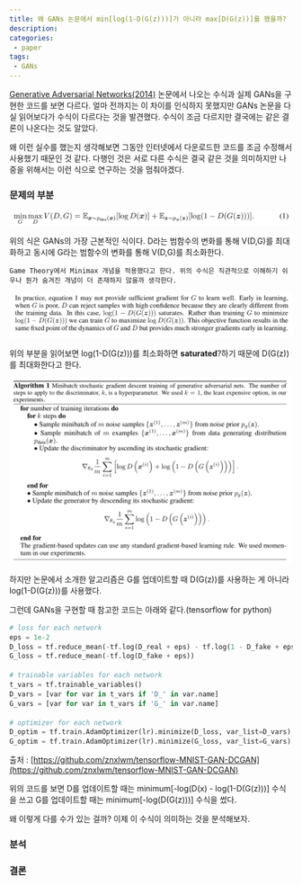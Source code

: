 ```yaml
---
title: 왜 GANs 논문에서 min[log(1-D(G(z)))]가 아니라 max[D(G(z))]를 했을까?
description:
categories:
 - paper
tags:
 - GANs
---
```





[Generative Adversarial Networks(2014)](http://papers.nips.cc/paper/5423-generative-adversarial-nets.pdf) 논문에서 나오는 수식과 실제 GANs을 구현한 코드를 보면 다르다. 얼마 전까지는 이 차이를 인식하지 못했지만 GANs 논문을 다실 읽어보다가 수식이 다르다는 것을 발견했다. 수식이 조금 다르지만 결국에는 같은 결론이 나온다는 것도 알았다.

왜 이런 실수를 했는지 생각해보면 그동안 인터넷에서 다운로드한 코드를 조금 수정해서 사용했기 때문인 것 같다. 다행인 것은 서로 다른 수식은 결국 같은 것을 의미하지만 나중을 위해서는 이런 식으로 연구하는 것을 멈춰야겠다.

### 문제의 부분

 ![](/assets/2018-02-14/1.png)

위의 식은 GANs의 가장 근본적인 식이다. D라는 범함수의 변화를 통해 V(D,G)를 최대화하고 동시에 G라는 범함수의 변화를 통해 V(D,G)를 최소화한다.

    Game Theory에서 Minimax 개념을 적용했다고 한다. 위의 수식은 직관적으로 이해하기 쉬우나 뭔가 숨겨진 개념이 더 존재하지 않을까 생각한다.

 ![](/assets/2018-02-14/2.png)

위의 부분을 읽어보면 log(1-D(G(z)))를 최소화하면 **saturated**?하기 때문에 D(G(z))를 최대화한다고 한다.

 ![](/assets/2018-02-14/3.png)

하지만 논문에서 소개한 알고리즘은 G를 업데이트할 때 D(G(z))를 사용하는 게 아니라 log(1-D(G(z)))를 사용했다.

그런데 GANs을 구현할 때 참고한 코드는 아래와 같다.(tensorflow for python)
```python
# loss for each network
eps = 1e-2
D_loss = tf.reduce_mean(-tf.log(D_real + eps) - tf.log(1 - D_fake + eps))
G_loss = tf.reduce_mean(-tf.log(D_fake + eps))

# trainable variables for each network
t_vars = tf.trainable_variables()
D_vars = [var for var in t_vars if 'D_' in var.name]
G_vars = [var for var in t_vars if 'G_' in var.name]

# optimizer for each network
D_optim = tf.train.AdamOptimizer(lr).minimize(D_loss, var_list=D_vars)
G_optim = tf.train.AdamOptimizer(lr).minimize(G_loss, var_list=G_vars)
```
출처 : [https://github.com/znxlwm/tensorflow-MNIST-GAN-DCGAN](https://github.com/znxlwm/tensorflow-MNIST-GAN-DCGAN)

위의 코드를 보면 D를 업데이트할 때는 minimum[-log(D(x) - log(1-D(G(z)))] 수식을 쓰고 G를 업데이트할 때는 minimum[-log(D(G(z)))] 수식을 썼다.

왜 이렇게 다를 수가 있는 걸까? 이제 이 수식이 의미하는 것을 분석해보자.

### 분석




### 결론
